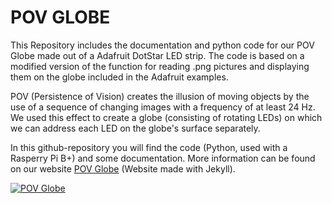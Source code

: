 POV GLOBE
============

This Repository includes the documentation and python code for our POV Globe made out of a Adafruit DotStar LED strip.
The code is based on a modified version of the function for reading .png pictures and displaying them on the globe included in the Adafruit examples.

POV (Persistence of Vision) creates the illusion of moving objects by the use of a sequence of changing images with a frequency of at least 24 Hz.
We used this effect to create a globe (consisting of rotating LEDs) on which we can address each LED on the globe's surface separately.

In this github-repository you will find the code (Python, used with a Rasperry Pi B+) and some documentation. More information can be found on our website [POV Globe](https://TobiBu.github.io/POV) (Website made with Jekyll).

[![POV Globe](https://github.com/TobiBu/POV/raw/Poster/Bilder/globe.png)](http://TobiBu.github.io/POV)
